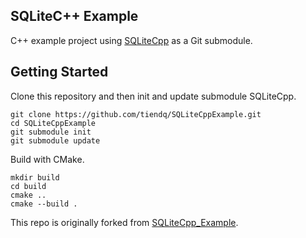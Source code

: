 SQLiteC++ Example
-----------------

C++ example project using [SQLiteCpp](https://github.com/tiendq/SQLiteCpp) as a Git submodule.

## Getting Started

Clone this repository and then init and update submodule SQLiteCpp.

```shell
git clone https://github.com/tiendq/SQLiteCppExample.git
cd SQLiteCppExample
git submodule init
git submodule update
```

Build with CMake.

```shell
mkdir build
cd build
cmake ..
cmake --build .
```

This repo is originally forked from [SQLiteCpp_Example](https://github.com/SRombauts/SQLiteCpp_Example).
